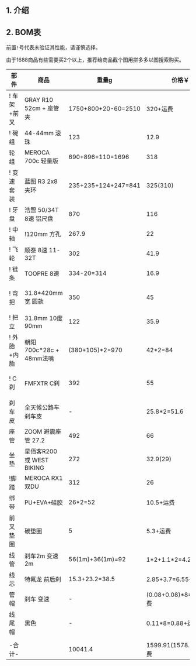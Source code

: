 ## 1. 介绍

## 2. BOM表

前置`!`号代表未验证其性能，请谨慎选择。

由于1688商品有些需要买2个以上，推荐给商品截个图用拼多多以图搜索购买。

| 部件 | 商品 | 重量g | 价格￥ | 链接 |
| - | - | - | - | - |
| ! 车架+前叉 | GRAY R10 52cm + 座管夹 | 1750+800+20-60=2510 | 320+运费 | [淘宝](https://item.taobao.com/item.htm?spm=a21n57.1.0.0.453c523cI4SapQ&id=608391917742&ns=1&abbucket=1#detail) |
| ! 碗组 | 44-44mm 滚珠 | 123 | 12.9 | [淘宝](https://s.click.taobao.com/t?e=m%3D2%26s%3DPNnXvz%2BUk7xw4vFB6t2Z2ueEDrYVVa64Dm1dJ6eadalyINtkUhsv0Ni8qRh2TUnaKL6WEIzCmNHFTlrzds37%2FgLwMG9TgUkNcLWR2kup2vFNRq4euO%2Fww2MWGduSpLInDoqEt4dKdN30KBFKq4PCn6f1VutxnSc1Kv%2FdDJehCB2ySbHmSI7wOmd1HQKKxkiFAVKvOBNtWvq5k%2FBEp4Gl8PfESUwXo2R4cFooaDnH65ruXMVI15lQU%2FhEBlPJ%2BCEHT22U3uUJo3hweiXfaVH60dSopZirJ9MMzsAzH1xYDH7u4n1xVTRtEFtmnL%2BY86BBcSpj5qSCmbA%3D&union_lens=lensId%3APUB%401694055550%40210577ba_0b08_18a6d944d50_aac9%4001%40eyJmbG9vcklkIjozMTA2OSwiic3BtQiiI6Il9wb3J0YWxfdjJfdG9vbF9saW5rc19wYWdlX2hvbWVfaW5kZXhfaHRtIn0ie) |
| 轮组 | MEROCA 700c 轻量版 | 690+896+110=1696 | 318 | [天猫](https://s.click.taobao.com/t?e=m%3D2%26s%3DypdiseLut2Vw4vFB6t2Z2ueEDrYVVa64MljcGUdc4HdyINtkUhsv0Km5leiqswaUt3h8CUvoNV%2FFTlrzds37%2FgLwMG9TgUkNcLWR2kup2vFNRq4euO%2Fww2MWGduSpLInDoqEt4dKdN30KBFKq4PCnx4%2FMEUz7aVQ5R3vnK7gGdzEX1hlZoQF%2B%2F1SarTXhIOTUdDn0Cj7EhNCuo%2FRtLFP1Wu7fV9LtTmPi%2FRU4sFki%2BPZr7akiIV6E01CAasUJDUR2m1odvImS5y0zvIVVx%2BPc2%2F51BzEHetfR64YuvOYe%2BM0BZR61DeP2wyW7mQwqx7e&union_lens=lensId%3APUB%401694053217%40210577ba_0b08_18a6d70b603_6f97%4001%40eyJmbG9vcklkIjozMTA2OSwiic3BtQiiI6Il9wb3J0YWxfdjJfdG9vbF9saW5rc19wYWdlX2hvbWVfaW5kZXhfaHRtIn0ie) |
| ! 变速套装 | 蓝图 R3 2x8 夹环 | 235+235+124+247=841 | 325(310) | [淘宝](https://item.taobao.com/item.htm?spm=a21n57.1.0.0.453c523cpQoQU1&id=655712139622&ns=1&abbucket=1#detail) |
| ! 牙盘 | 浩盟 50/34T 8速 铝尺盘 | 870 | 116 | [淘宝](https://item.taobao.com/item.htm?spm=a21n57.1.0.0.453c523cpQoQU1&id=725514591077&ns=1&abbucket=1#detail) |
| ! 中轴 | !120mm 方孔 | 267.9 | 22 | [淘宝](https://s.click.taobao.com/t?e=m%3D2%26s%3D43MaB5x02u5w4vFB6t2Z2ueEDrYVVa64Dm1dJ6eadalyINtkUhsv0Ni8qRh2TUnavx5XCVYrbG3FTlrzds37%2FgLwMG9TgUkNcLWR2kup2vFNRq4euO%2Fww2MWGduSpLInDoqEt4dKdN30KBFKq4PCnznOSI1%2F8IMOTZCYvR3hYA3NEPXytV9ALtCLThlbPuuZLb93Df8fOzgi5OsO85%2F9qftP3d6yX7OhWUV23bD1z7J6dnJZxGYkcgAGbLITaRikKsnee8iREkKPgysBSxHfUOXVLEPDWL24%2FufIeaShmLu4SQQljRJ846%2FJJ0b9PMdVcSpj5qSCmbA%3D&union_lens=lensId%3APUB%401694055619%402127e7f0_0c20_18a6d955d71_05a7%4001%40eyJmbG9vcklkIjozMTA2OSwiic3BtQiiI6Il9wb3J0YWxfdjJfdG9vbF9saW5rc19wYWdlX2hvbWVfaW5kZXhfaHRtIn0ie) |
| ! 飞轮 | 顺泰 8速 11-32T | 302 | 41.9 | [淘宝](https://s.click.taobao.com/t?e=m%3D2%26s%3DbuwQsp2oXNRw4vFB6t2Z2ueEDrYVVa64Dm1dJ6eadalyINtkUhsv0Ni8qRh2TUnaLtEBlWvgMl7FTlrzds37%2FgLwMG9TgUkNcLWR2kup2vFNRq4euO%2Fww2MWGduSpLInDoqEt4dKdN30KBFKq4PCn1izKXjKvTEgaLWTy9GDFUii1jMNxDhLMnotgd7NXRy%2F3OppJwt5etj0Sb66CtFmv2V5JXOY%2BsQYH7cMajcIg3CnohldYwjHRHMLZXTmgHMQnPyb5qmg7DAYAFIc%2FbD%2Fi5GZ9wPRcXV%2BBfuqljaE3xpNzuMLUNyvdEHIT%2F5PBlcgyAUDYWOGayIhhQs2DjqgEA%3D%3D&union_lens=lensId%3APUB%401694055645%40212ca029_09d0_18a6d95c2ae_d80a%4001%40eyJmbG9vcklkIjozMTA2OSwiic3BtQiiI6Il9wb3J0YWxfdjJfdG9vbF9saW5rc19wYWdlX2hvbWVfaW5kZXhfaHRtIn0ie) |
| ! 链条 | TOOPRE 8速 | 334-20=314 | 16.9 | [淘宝](https://s.click.taobao.com/t?e=m%3D2%26s%3DlCmQiyEMdopw4vFB6t2Z2ueEDrYVVa64MljcGUdc4HdyINtkUhsv0Ni8qRh2TUnaU4PimJnr1wTFTlrzds37%2FgLwMG9TgUkNcLWR2kup2vFNRq4euO%2Fww2MWGduSpLInDoqEt4dKdN30KBFKq4PCnx4%2FMEUz7aVQFqr8%2BP8RY9WpasR2r0VZZv1SarTXhIOT%2FcbizUjsed%2BnKb9eLm7i3TxsDCgaatlb7rIdtSx1D8lfb4FEMkbtUOcC%2BVi%2BTRluXEUi0sDs%2BWdP7qa1tU3ZgS3jKrSQZrKg2Ri9Bm4jDHegZ4hAvgWL0bBAS8ZzndIdZZ55A6mwB3MhhQs2DjqgEA%3D%3D&union_lens=lensId%3APUB%401694055660%4021073402_0ce4_18a6d95fb16_50cf%4001%40eyJmbG9vcklkIjozMTA2OSwiic3BtQiiI6Il9wb3J0YWxfdjJfdG9vbF9saW5rc19wYWdlX2hvbWVfaW5kZXhfaHRtIn0ie) |
| ! 弯把 | 31.8\*420mm宽 圆款 | 350 | 45 | [天猫](https://s.click.taobao.com/t?e=m%3D2%26s%3DTAmlSdO4e4xw4vFB6t2Z2ueEDrYVVa64MljcGUdc4HdyINtkUhsv0Ni8qRh2TUnaqaZAhheznhrFTlrzds37%2FgLwMG9TgUkNcLWR2kup2vFNRq4euO%2Fww2MWGduSpLInDoqEt4dKdN30KBFKq4PCnx4%2FMEUz7aVQeJhFnsYn4utsJ%2B%2B2VN3cwv1SarTXhIOT%2FcbizUjsed%2BEKQtXUHV3kfeEb8Ph3Z%2BPbO%2FobBFN6LeiG63TWgtPf0IwvpxOCulsQRx3LfUmSi2PgysBSxHfUOXVLEPDWL24%2FufIeaShmLvWGPPZ03CRxKz9il2AsNYDlvPbGiZ50dzGDmntuH4VtA%3D%3D&union_lens=lensId%3APUB%401694055673%400b16e8ae_0af6_18a6d962cb8_0f1a%4001%40eyJmbG9vcklkIjozMTA2OSwiic3BtQiiI6Il9wb3J0YWxfdjJfdG9vbF9saW5rc19wYWdlX2hvbWVfaW5kZXhfaHRtIn0ie)、[淘宝](https://s.click.taobao.com/t?e=m%3D2%26s%3DSaXelaLjmWNw4vFB6t2Z2ueEDrYVVa64Dm1dJ6eadalyINtkUhsv0Ni8qRh2TUnaVOl3Z7VwCXTFTlrzds37%2FgLwMG9TgUkNcLWR2kup2vFNRq4euO%2Fww2MWGduSpLInDoqEt4dKdN30KBFKq4PCnw%2Bs8S%2BpPFeOJ1yJmuTqqOzNEPXytV9ALoS4zvCRUrquGSs8kMDMeyjJjQBGFx5ty%2BUag7O0ZJaGtp85NEnlGDbkhVtPvOQj0%2BFrC3nNY99kjCYtYGASbzRUrFwjXfRKMROfYmExpA2104bt%2FCh0HCbFF4C67BPYpdTEKcf0UHjWCCwPdonooN4%3D&union_lens=lensId%3APUB%401694055687%4021059d4c_0bd8_18a6d966449_567d%4001%40eyJmbG9vcklkIjozMTA2OSwiic3BtQiiI6Il9wb3J0YWxfdjJfdG9vbF9saW5rc19wYWdlX2hvbWVfaW5kZXhfaHRtIn0ie) |
| ! 把立 | 31.8mm 10度90mm | 122 | 35.9 | [淘宝](https://item.taobao.com/item.htm?spm=a21n57.1.0.0.4e63523cQR20hs&id=693115545480&ns=1&abbucket=1#detail) |
| ! 外胎+内胎 | 朝阳 700c\*28c + 48mm法嘴 | (380+105)\*2=970 | 42\*2=84 | [淘宝](https://item.taobao.com/item.htm?spm=a21n57.1.0.0.1210523c1GiOEf&id=588295807582&ns=1&abbucket=1#detail) |
| ! C刹 | FMFXTR C刹 | 392 | 55 | [天猫](https://s.click.taobao.com/t?e=m%3D2%26s%3D26auUL0oWAdw4vFB6t2Z2ueEDrYVVa64MljcGUdc4HdyINtkUhsv0Ni8qRh2TUnaikSuMzYqMlTFTlrzds37%2FgLwMG9TgUkNcLWR2kup2vFNRq4euO%2Fww2MWGduSpLInDoqEt4dKdN30KBFKq4PCnx4%2FMEUz7aVQeJhFnsYn4utsJ%2B%2B2VN3cwv1SarTXhIOT%2FcbizUjsed97rLCbUY57eXP79Z0aeTmzZsg%2Fd6Dvm8KRr0mZgBQ2WqIdthaVhkM15yfoAGgbWTBP7qa1tU3ZgS3jKrSQZrKg2Ri9Bm4jDHegZ4hAvgWL0dR9zpKnKV4rPkNA0PYFg5ohhQs2DjqgEA%3D%3D&union_lens=lensId%3APUB%401694055727%402106ef0c_0a53_18a6d9701dd_0a28%4001%40eyJmbG9vcklkIjozMTA2OSwiic3BtQiiI6Il9wb3J0YWxfdjJfdG9vbF9saW5rc19wYWdlX2hvbWVfaW5kZXhfaHRtIn0ie)、[淘宝](https://item.taobao.com/item.htm?spm=a1z10.5-c-s.w4002-23916658984.12.24e35f84giH15s&id=661930255543) |
| 刹车皮 | 全天候公路车刹车皮 | - | 25.8\*2=51.6 | [天猫](https://s.click.taobao.com/t?e=m%3D2%26s%3DRnm%2BiE4FXdBw4vFB6t2Z2ueEDrYVVa64MljcGUdc4HdyINtkUhsv0Ni8qRh2TUnaaBZrIOBYqwfFTlrzds37%2FgLwMG9TgUkNcLWR2kup2vFNRq4euO%2Fww2MWGduSpLInDoqEt4dKdN30KBFKq4PCnx4%2FMEUz7aVQ5R3vnK7gGdzEX1hlZoQF%2B%2F1SarTXhIOTUdDn0Cj7EhOWIJpDQWHNH0vIKVuRVwEX2qpDBG6boP%2FGcZ%2BfSS7Uzw1qlnTVl0nu4clQO0RjJsujO9AJYjY8CXJ%2BwEVkOqHF%2FasCdS0uCG6lu3JoMyPOALfqK1v6Bu2O&union_lens=lensId%3APUB%401694055755%40212ca029_09d0_18a6d976fa3_555f%4001%40eyJmbG9vcklkIjozMTA2OSwiic3BtQiiI6Il9wb3J0YWxfdjJfdG9vbF9saW5rc19wYWdlX2hvbWVfaW5kZXhfaHRtIn0ie)、[1688](https://detail.1688.com/offer/578647183148.html) |
| 座管 | ZOOM 避震座管 27.2 | 492 | 66 | [淘宝](https://s.click.taobao.com/t?e=m%3D2%26s%3D7RGFOmNu0H5w4vFB6t2Z2ueEDrYVVa64Dm1dJ6eadalyINtkUhsv0Ni8qRh2TUnaZOwfA52N8xnFTlrzds37%2FgLwMG9TgUkNcLWR2kup2vFNRq4euO%2Fww2MWGduSpLInDoqEt4dKdN30KBFKq4PCnznOSI1%2F8IMOKtgJC0FXep3NEPXytV9ALoS4zvCRUrqu7BfdswsxNN78et2PnrOcu%2FZuWgoHBgWviM0wV2P8sZR4TI2BATE1mTKZREo0BwZUElVQ%2F7tOkBKRmfcD0XF1fgX7qpY2hN8aTc7jC1Dcr3S4%2FApvI96NZpZePy7xgIa4kmv%2F7ceiY32iZ%2BQMlGz6FQ%3D%3D&union_lens=lensId%3APUB%401694055779%400be0864e_0b51_18a6d97cc7a_53d7%4001%40eyJmbG9vcklkIjozMTA2OSwiic3BtQiiI6Il9wb3J0YWxfdjJfdG9vbF9saW5rc19wYWdlX2hvbWVfaW5kZXhfaHRtIn0ie) |
| 坐垫 | 星佰客R200 或 WEST BIKING | 272 | 32.9(29) | [淘宝](https://item.taobao.com/item.htm?spm=a21n57.1.0.0.4863523csZguKU&id=680915097365&ns=1&abbucket=12#detail) |
| !脚踏 | MEROCA RX1 双DU | 312 | 26 | [淘宝](https://item.taobao.com/item.htm?spm=a1z09.2.0.0.49592e8dHzsX9P&id=682774886077&_u=61qg6u55522e) |
| 绑带 | PU+EVA+硅胶 | 26\*2=52 | 10.5+运费 | [1688](https://detail.1688.com/offer/650402099816.html) |
| 前叉垫圈 | 碳垫圈 | 5 | 5.3+运费 | [1688](https://detail.1688.com/offer/597981292186.html) |
| 线管 | 刹车2m 变速2m | 56(1m)+36(1m)=92 | 1\*2+1.1\*2=4.2+运费 | [1688](https://s.click.1688.com/t?e=BA049C3094A99029D3512DF26E6FCDAF511A51CE6A554CA22B0078EFC8D6974766F7656F127EA4639C3C18A93C557272A2F21CDAD9127E48C9E046AAFA583720DECD81F4FAA2C4A3EE88DF51B5998389F07E2C81EA94C7779BEF7FC70E6D4182AABD2FAE4779DAEC4AC35174D978C9EDCFD550FD85771E8A7FAC35122D96D6FC) |
| 线芯 | 特氟龙 前后刹 | 15.3+23.2=38.5 | 2.85+3.7=6.55+运费 | [1688](https://s.click.1688.com/t?e=BA049C3094A99029D3512DF26E6FCDAF511A51CE6A554CA22B0078EFC8D6974766F7656F127EA463F0ACE120BD48D2B072635C32F43A1F4D9F02ECC65E7B833A35C7F2CDAB1F1C0BB5EFDAF83B1F8C2EF07E2C81EA94C7779BEF7FC70E6D418259F7592B4D5215EA3EEB1EA42300AE70595020E3CDF5227B0846A2EE962C69AD) |
| 管帽 | 刹车 变速 | - | (0.08+0.08)\*8=1.28+运费 | [1688](https://s.click.1688.com/t?e=BA049C3094A99029D3512DF26E6FCDAF511A51CE6A554CA22B0078EFC8D6974766F7656F127EA4639BC79B5647030B14CEB82B7BABA9B86805F84FE65C6701BFA896C425BBD6544E964A42C92E18D677F07E2C81EA94C7779BEF7FC70E6D418290DE5CEB38B11EE09E6CD6DE843582087D405D139AB750893A9B23EB00A5A18E) |
| 线尾帽 | 黑色 | - | 0.11\*8=0.88+运费 | [1688](https://detail.1688.com/offer/655504360366.html) |
| | | | | |
| -合计- | | 10041.4 | 1599.91(1578.91)+运费 | |
